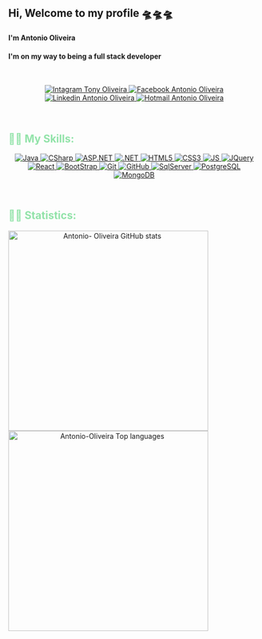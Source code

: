 ## Hi, Welcome to my profile 🛸🛸🛸


#### I'm Antonio Oliveira 
#### I'm on my way to being a full stack developer

&nbsp;

<div align="center">
    <a href="https://www.instagram.com/tonyjoliveira/" target="_blank">
        <img alt="Intagram Tony Oliveira" src="https://img.shields.io/badge/Instagram-E4405F?style=for-the-badge&logo=instagram&logoColor=white" />
    </a>
    <a href="https://www.facebook.com/tony.oliveira.1217" target="_blank">
        <img alt="Facebook Antonio Oliveira" src="https://img.shields.io/badge/Facebook-1877F2?style=for-the-badge&logo=facebook&logoColor=white" />
    </a>
    <a href="https://www.linkedin.com/in/tonyjoliveira" target="_blank">
        <img alt="Linkedin Antonio Oliveira" src="https://img.shields.io/badge/LinkedIn-0077B5?style=for-the-badge&logo=linkedin&logoColor=white" />
    </a>
    <a href="mailto:antonio_jorge15@hotmail.com" target="_blank">
        <img alt="Hotmail Antonio Oliveira" src="https://img.shields.io/badge/Microsoft_Outlook-0078D4?style=for-the-badge&logo=microsoft-outlook&logoColor=white" />
    </a>
</div>

&nbsp;

<h2 align="left" style="color:#92E3A9;">🐱‍👤 My Skills: </h2>

<div align="center">
    <a href="https://docs.oracle.com/en/java/">
        <img alt="Java" src="https://img.shields.io/badge/Java-007396?style=for-the-badge&logo=java&logoColor=white"/>
    </a>
    <a href="https://docs.microsoft.com/pt-br/dotnet/csharp/">
        <img alt="CSharp" src="https://img.shields.io/badge/CSharp-4F0599?style=for-the-badge&logo=c-sharp&logoColor=white"/>
    </a>
    <a href="https://dotnet.microsoft.com/apps/aspnet">
        <img alt="ASP.NET" src="https://img.shields.io/badge/ASP.NET-0082c9?style=for-the-badge&logo=.net&logoColor=white"/>
    </a> 
    <a href="https://docs.microsoft.com/pt-br/dotnet/core/introduction">
        <img alt=".NET" src="https://img.shields.io/badge/.NET-5C2D91?style=for-the-badge&logo=.net&logoColor=white"/>
    </a>
    <a href="https://developer.mozilla.org/en-US/docs/Web/HTML">
        <img alt="HTML5" src="https://img.shields.io/badge/HTML5-E34F26?style=for-the-badge&logo=html5&logoColor=white"/>
    </a>
    <a href="https://developer.mozilla.org/en-US/docs/Web/CSS">
        <img alt="CSS3" src="https://img.shields.io/badge/CSS3-1572B6?style=for-the-badge&logo=css3&logoColor=white"/>
    </a>
    <a href="https://www.javascript.com/">
        <img alt="JS" src="https://img.shields.io/badge/JavaScript-F7DF1E?style=for-the-badge&logo=javascript&logoColor=black"/>
    </a>
    <a href="https://api.jquery.com/">
        <img alt="JQuery" src="https://img.shields.io/badge/jQuery-0769AD?style=for-the-badge&logo=jquery&logoColor=white"/>
    </a>
    <a href="https://reactjs.org/">
        <img alt="React" src="https://img.shields.io/badge/React-61DAFB?style=for-the-badge&logo=react&logoColor=black"/>
    </a>
    <a href="https://getbootstrap.com/">
        <img alt="BootStrap" src="https://img.shields.io/badge/Bootstrap-563D7C?style=for-the-badge&logo=bootstrap&logoColor=white"/>
    </a>
    <a href="https://git-scm.com/">
        <img alt="Git" src="https://img.shields.io/badge/Git-E95420?style=for-the-badge&logo=git&logoColor=white"/>
    </a>
    <a href="https://github.com/">
        <img alt="GitHub" src="https://img.shields.io/badge/GitHub-100000?style=for-the-badge&logo=github&logoColor=white"/>
    </a>
    <a href="https://www.microsoft.com/pt-br/sql-server/sql-server-2019">
        <img alt="SqlServer" src="https://img.shields.io/badge/SQLServer-00000F?style=for-the-badge&logo=microsoft-sql-server&logoColor=white"/>
    </a>
    <a href="https://www.postgresql.org/docs/">
        <img alt="PostgreSQL" src="https://img.shields.io/badge/PostgreSQL-316192?style=for-the-badge&logo=postgresql&logoColor=white"/>
    </a> 
    <a href="https://docs.mongodb.com/">
        <img alt="MongoDB" src="https://img.shields.io/badge/MongoDB-4EA94B?style=for-the-badge&logo=mongodb&logoColor=white"/>
    </a>
</div>

&nbsp;
&nbsp;

<h2 align="left" style="color:#92E3A9">🐱‍💻 Statistics: </h2>

<div align="center">
    <a href="https://github.com/Antonio-Oliveira"></a>
    <img width="400px" align="left" src="https://github-readme-stats.vercel.app/api?username=Antonio-Oliveira&show_icons=true&theme=radical&count_private=true" alt="Antonio-           Oliveira GitHub stats" />
    <img width="400px" align="left" src="https://github-readme-stats.vercel.app/api/top-langs/?username=Antonio-Oliveira&langs_count=10&theme=radical&&layout=compact"                 alt="Antonio-Oliveira Top languages" />
</div>

<!--
**Antonio-Oliveira/Antonio-Oliveira** is a ✨ _special_ ✨ repository because its `README.md` (this file) appears on your GitHub profile.

Here are some ideas to get you started:

- 🔭 I’m currently working on ...
- 🌱 I’m currently learning ...
- 👯 I’m looking to collaborate on ...
- 🤔 I’m looking for help with ...
- 💬 Ask me about ...
- 📫 How to reach me: ...
- 😄 Pronouns: ...
- ⚡ Fun fact: ...
-->
